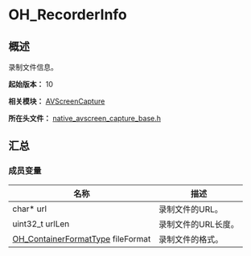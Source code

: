 # OH_RecorderInfo

## 概述

录制文件信息。

**起始版本：** 10

**相关模块：** [AVScreenCapture](capi-avscreencapture.md)

**所在头文件：** [native_avscreen_capture_base.h](capi-native-avscreen-capture-base-h.md)

## 汇总

### 成员变量

| 名称 | 描述 |
| -- | -- |
| char* url | 录制文件的URL。 |
| uint32_t urlLen | 录制文件的URL长度。 |
| [OH_ContainerFormatType](capi-native-avscreen-capture-base-h.md#oh_containerformattype) fileFormat | 录制文件的格式。 |


